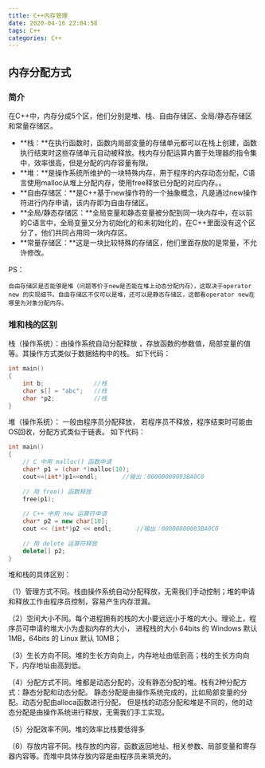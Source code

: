 ```yaml
---
title: C++内存管理
date: 2020-04-16 22:04:58
tags: C++
categories: C++
---
```

## 内存分配方式
### 简介
在C++中，内存分成5个区，他们分别是堆、栈、自由存储区、全局/静态存储区和常量存储区。
　　
- **栈：**在执行函数时，函数内局部变量的存储单元都可以在栈上创建，函数执行结束时这些存储单元自动被释放。栈内存分配运算内置于处理器的指令集中，效率很高，但是分配的内存容量有限。
- **堆：**是操作系统所维护的一块特殊内存，用于程序的内存动态分配，C语言使用malloc从堆上分配内存，使用free释放已分配的对应内存。。
- **自由存储区：**是C++基于new操作符的一个抽象概念，凡是通过new操作符进行内存申请，该内存即为自由存储区。
- **全局/静态存储区：**全局变量和静态变量被分配到同一块内存中，在以前的C语言中，全局变量又分为初始化的和未初始化的，在C++里面没有这个区分了，他们共同占用同一块内存区。
- **常量存储区：**这是一块比较特殊的存储区，他们里面存放的是常量，不允许修改。
<!--more-->
PS：

    自由存储区是否能够是堆（问题等价于new是否能在堆上动态分配内存），这取决于operator new 的实现细节。自由存储区不仅可以是堆，还可以是静态存储区，这都看operator new在哪里为对象分配内存。

### 堆和栈的区别

栈（操作系统）：由操作系统自动分配释放 ，存放函数的参数值，局部变量的值等。其操作方式类似于数据结构中的栈。
如下代码：
```c++
int main()
{
	int b;				//栈
	char s[] = "abc"; 	//栈
	char *p2;			//栈
}
```

堆（操作系统）： 一般由程序员分配释放， 若程序员不释放，程序结束时可能由OS回收，分配方式类似于链表。
如下代码：
```c++
int main()
{
	// C 中用 malloc() 函数申请
	char* p1 = (char *)malloc(10);
	cout<<(int*)p1<<endl;		//输出：00000000003BA0C0
	
	// 用 free() 函数释放
	free(p1);
   
	// C++ 中用 new 运算符申请
	char* p2 = new char[10];
	cout << (int*)p2 << endl;		//输出：00000000003BA0C0
	
	// 用 delete 运算符释放
	delete[] p2;
}
```

堆和栈的具体区别：

（1）管理方式不同。栈由操作系统自动分配释放，无需我们手动控制；堆的申请和释放工作由程序员控制，容易产生内存泄漏。

（2）空间大小不同。每个进程拥有的栈的大小要远远小于堆的大小。理论上，程序员可申请的堆大小为虚拟内存的大小，
进程栈的大小 64bits 的 Windows 默认 1MB，64bits 的 Linux 默认 10MB；

（3）生长方向不同。堆的生长方向向上，内存地址由低到高；栈的生长方向向下，内存地址由高到低。

（4）分配方式不同。堆都是动态分配的，没有静态分配的堆。栈有2种分配方式：静态分配和动态分配。
静态分配是由操作系统完成的，比如局部变量的分配。动态分配由alloca函数进行分配，
但是栈的动态分配和堆是不同的，他的动态分配是由操作系统进行释放，无需我们手工实现。

（5）分配效率不同。堆的效率比栈要低得多

（6）存放内容不同。栈存放的内容，函数返回地址、相关参数、局部变量和寄存器内容等。而堆中具体存放内容是由程序员来填充的。
